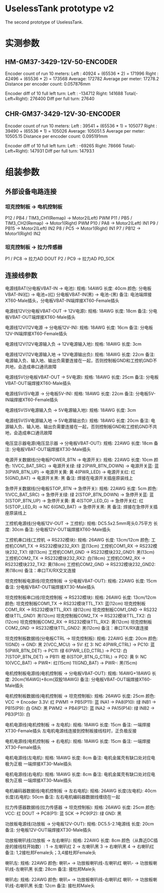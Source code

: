 # UselessTank prototype v2
The second prototype of UselessTank.

# 实测参数

## HM-GM37-3429-12V-50-ENCODER
Encoder count of run 10 meters:
Left   : 40924 + (65536 * 2) = 171996
Right  : 42496 + (65536 * 2) = 173568
Average: 172782
Average per meter: 17278.2
Distance per encoder count: 0.057876mm

Encoder diff of 10 full left turn:
Left : -134712
Right: 141688
Total(-Left+Right): 276400
Diff per full turn: 27640

## CHR-GM37-3429-12V-30-ENCODER
Encoder count of run 10 meters:
Left   : 39541 + (65536 * 1) = 105077
Right  : 39490 + (65536 * 1) = 105026
Average: 105051.5
Average per meter: 10505.15
Distance per encoder count: 0.095191mm

Encoder diff of 10 full left turn:
Left : -69265
Right: 78666
Total(-Left+Right): 147931
Diff per full turn: 14793.1

# 组装参数

## 外部设备电路连接

### 坦克控制板 -> 电机控制板
P12 / PB4  / TIM3_CH1(Remap) -> Motor2(Left) PWM
P11 / PB5  / TIM3_CH2(Remap) -> Motor1(Right) PWM
P10 / PA8                    -> Motor2(Left) IN1
P9  / PB15                   -> Motor2(Left) IN2
P8  / PC5                    -> Motor1(Right) IN1
P7  / PB12                   -> Motor1(Right) IN2

### 坦克控制板 -> 拉力传感器
P1 / PC8 -> 拉力AD DOUT
P2 / PC9 -> 拉力AD PD_SCK

## 连接线参数

电源线BAT(分电板VBAT-IN -> 电池):
规格: 14AWG
长度: 40cm
颜色:
    分电板VBAT-IN(红) -> 电池+(红)
    分电板VBAT-IN(黑) -> 电池-(黑)
备注: 电池端焊接XT60-Male插头，分电板VBAT-IN端焊接XT60-Female插头

电源线12V(分电板VBAT-OUT -> 12V电源):
规格: 18AWG
长度: 18cm
备注: 分电板VBAT-OUT端焊接XT60-Male插头

电源线12V(12V电源 -> 分电板12V-IN):
规格: 18AWG
长度: 16cm
备注: 分电板12V-IN端焊接XT60-Female插头

电源线12V(12V电源输入负 -> 12V电源输入地):
规格: 18AWG
长度: 3cm

电源线12V(12V电源输入地 -> 12V电源输出负):
规格: 18AWG
长度: 22cm
备注: 电源输入负、输入地、输出负需要连接在一起，否则控制板GND和工控机GND不共地，会造成串口通讯故障

电源线5V(分电板VBAT-OUT -> 5V电源):
规格: 18AWG
长度: 25cm
备注: 分电板VBAT-OUT端焊接XT60-Male插头

电源线5V(5V电源 -> 分电板5V-IN):
规格: 18AWG
长度: 22cm
备注: 分电板5V-IN端焊接XT60-Female插头

电源线5V(5V电源输入负 -> 5V电源输入地):
规格: 18AWG
长度: 3cm

电源线5V(5V电源输入地 -> 5V电源输出负):
规格: 18AWG
长度: 20cm
备注: 电源输入负、输入地、输出负需要连接在一起，否则控制板GND和工控机GND不共地，会造成串口通讯故障

电压显示器电源(电压显示器 -> 分电板VBAT-OUT):
规格: 22AWG
长度: 18cm
备注: 分电板VBAT-OUT端焊接XT30-Male插头

电源开关数据线(分电板POWER_BTN -> 电源开关):
规格: 22AWG
长度: 10cm
颜色:
    1(VCC_BAT_SRC)  -> 电源开关绿: 绿
    2(PWR_BTN_DOWN) -> 电源开关蓝: 蓝
    3(PWR_BTN_UP)   -> 电源开关黄: 黄
    4(PWR_LED)      -> 电源开关红: 红
    5(GND_BAT)      -> 电源开关黑: 黑
备注: 焊接在电源开关插座原装线上

急停开关数据线(分电板STOP_BTN -> 急停开关):
规格: 22AWG
长度: 5cm
颜色:
    1(VCC_BAT_SRC)   -> 急停开关绿: 绿
    2(STOP_BTN_DOWN) -> 急停开关蓝: 蓝
    3(STOP_BTN_UP)   -> 急停开关黄: 黄
    4(STOP_LED_G)    -> 急停开关红: 红
    5(STOP_LED_R)    -> NC
    6(GND_BAT)       -> 急停开关黑: 黑
备注: 焊接在急停开关插座原装线上

工控机电源线(分电板12V-OUT -> 工控机):
规格: DC5.5x2.5mm弯头0.75平方
长度: 30cm
备注: 分电板12V-OUT端焊接XT60-Male插头

工控机串口线(工控机 -> RS232模块):
规格: 26AWG
长度: 13cm/12cm
颜色:
    工控机COM1_TX  -> RS232模块232_RX1:  蓝(13cm)
    工控机COM1_RX  -> RS232模块232_TX1:  绿(13cm)
	工控机COM1_GND -> RS232模块232_GND1: 黑(13cm)
    工控机COM2_TX  -> RS232模块232_RX2:  白(18cm)
    工控机COM2_RX  -> RS232模块232_TX2:  黄(18cm)
	工控机COM2_GND -> RS232模块232_GND2: 黑(18cm)
备注：串口TX/RX交叉连接

坦克控制板电源线(坦克控制板 -> 分电板VBAT-OUT):
规格: 22AWG
长度: 15cm
备注: 分电板VBAT-OUT端焊接XT30-Male插头

坦克控制板串口线(坦克控制板 -> RS232模块):
规格: 26AWG
长度: 13cm/12cm
颜色:
    坦克控制板COM1_TX  -> RS232模块TTL_TX1:  蓝(12cm)
    坦克控制板COM1_RX  -> RS232模块TTL_RX1:  绿(12cm)
	坦克控制板COM1_GND -> RS232模块TTL_GND1: 黑(12cm)
    坦克控制板COM2_TX  -> RS232模块TTL_TX2:  白(12cm)
    坦克控制板COM2_RX  -> RS232模块TTL_RX2:  黄(12cm)
	坦克控制板COM2_GND -> RS232模块TTL_GND2: 黑(12cm)
备注：串口TX/RX直连接

坦克控制板数据线(分电板CTRL -> 坦克控制板):
规格: 22AWG
长度: 20cm
颜色:
    1(GND) -> GND: 黑
    2(VCC_MCU) -> 5V: 红
    3: NC
    4(PWR_CTRL) -> PC10: 蓝
    5(PWR_BTN_DET) -> PC11: 绿
    6(PWR_LED_CTRL) -> PC12: 白
    7(STOP_BTN_DET) -> PB11: 橙
    8(STOP_BTN_G_CTRL) -> PD2: 黄
    9: NC
    10(VCC_BAT) -> PWR+: 红(15cm)
    11(GND_BAT) -> PWR-: 黑(15cm)

电机控制板电源线(电机控制板 -> 分电板VBAT-OUT):
规格: 16AWG+18AWG
长度: 20cm(16AWG)+8cm(双股18AWG)
备注: 分电板VBAT-OUT端焊接XT60-Male插头

电机控制板数据线(电机控制板 -> 坦克控制板):
规格: 26AWG
长度: 25cm
颜色:
    VCC -> Encoder 3.3V: 红
    PWM1 -> PB5(P11): 蓝
    INA1 -> PA8(P10): 绿
    INB1 -> PB15(P9): 白
    GND: 黑
    PWM2 -> PB4(P12): 蓝
    INA2 -> PA15(P14): 绿
    INB2 -> PB3(P13): 白

电机电源线(电机控制板 -> 左电机):
规格: 18AWG
长度: 15cm
备注:
    一端焊接XT30-Female插头
    左电机电源线连接到控制板接线柱时，正负极反接

电机电源线(电机控制板 -> 右电机):
规格: 18AWG
长度: 15cm
备注: 一端焊接XT30-Female插头

电机电源线(左电机):
规格: 18AWG
长度: 8cm
备注:
    电机金属壳有缺口处对应电极为正极
    一端焊接XT30-Male插头

电机电源线(右电机):
规格: 18AWG
长度: 8cm
备注:
    电机金属壳有缺口处对应电极为正极
    一端焊接XT30-Male插头

电机编码器数据线(电机控制板 -> 左右电机):
规格: 26AWG
长度(左电机): 40cm
长度(右电机): 50cm
备注: 左右电机编码器数据线缠绕在一起

拉力传感器数据线(拉力传感器 -> 坦克控制板):
规格: 26AWG
长度: 25cm
颜色:
    VCC: 红
    DOUT -> PC8(P1): 蓝
    SCK -> PC9(P2): 绿
    GND: 黑

功放板电源线(功放板 -> 分电板12V-OUT):
规格: DC5.5-2.1电源线
长度: 20cm
备注: 分电板12V-OUT端焊接XT30-Male插头

功放板喇叭线(功放板 -> 左右喇叭):
规格: 22AWG
长度: 8cm
颜色（从靠近DC插座的接线柱开始数）:
    1 -> 左喇叭红
    2 -> 左喇叭黑
    3 -> 右喇叭黑
    4 -> 右喇叭红
备注: 1,2接杜邦Female头；3,4接杜邦Female头

喇叭左:
规格: 22AWG
颜色:
    喇叭+ -> 功放板喇叭线-左喇叭红
    喇叭- -> 功放板喇叭线-左喇叭黑
长度: 28cm
备注: 接杜邦Male头

喇叭右:
规格: 22AWG
颜色:
    喇叭+ -> 功放板喇叭线-右喇叭红
    喇叭- -> 功放板喇叭线-右喇叭黑
长度: 12cm
备注: 接杜邦Male头
